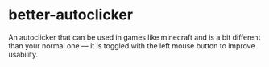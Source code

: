 # better-autoclicker
An autoclicker that can be used in games like minecraft and is a bit different than your normal one — it is toggled with the left mouse button to improve usability.
